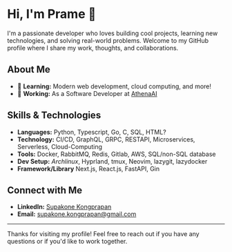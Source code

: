 # Hi, I'm **Prame** 👋

I'm a passionate developer who loves building cool projects, learning new technologies, and solving real-world problems. Welcome to my GitHub profile where I share my work, thoughts, and collaborations.

## About Me

- 🌱 **Learning:** Modern web development, cloud computing, and more!
- 💼 **Working:** As a Software Developer at [AthenaAI](https://athenaai.co/)

## Skills & Technologies

- **Languages:** Python, Typescript, Go, C, SQL, HTML?
- **Technology:** CI/CD, GraphQL, GRPC, RESTAPI, Microservices, Serverless, Cloud-Computing 
- **Tools:** Docker, RabbitMQ, Redis, Gitlab, AWS, SQL/non-SQL database
- **Dev Setup:** _Archlinux_, Hyprland, tmux, Neovim, lazygit, lazydocker
- **Framework/Library** Next.js, React.js, FastAPI, Gin

## Connect with Me

- **LinkedIn:** [Supakone Kongprapan](https://www.linkedin.com/in/supakone-kongprapan)
- **Email:** [supakone.kongprapan@gmail.com](mailto:supakone.kongprapan@gmail.com)

---

Thanks for visiting my profile! Feel free to reach out if you have any questions or if you'd like to work together.

